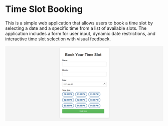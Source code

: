 # Time Slot Booking
This is a simple web application that allows users to book a time slot by selecting a date and a specific time from a list of available slots. The application includes a form for user input, dynamic date restrictions, and interactive time slot selection with visual feedback.

![Product Name Screen Shot][product-screenshot]

<!-- MARKDOWN LINKS & IMAGES -->
[product-screenshot]: book-time-slot.png
